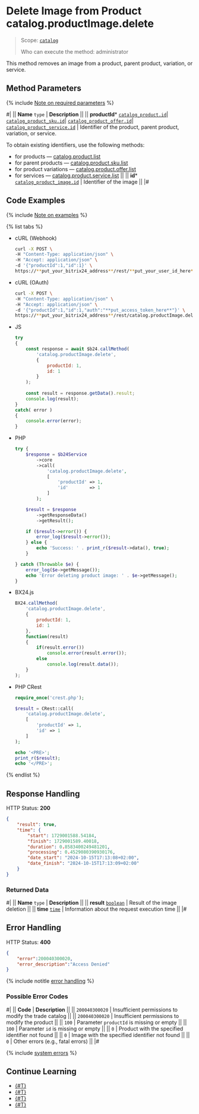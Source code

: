 # Delete Image from Product catalog.productImage.delete

> Scope: [`catalog`](../../scopes/permissions.md)
>
> Who can execute the method: administrator

This method removes an image from a product, parent product, variation, or service.

## Method Parameters

{% include [Note on required parameters](../../../_includes/required.md) %}

#|
|| **Name**
`type` | **Description** ||
|| **productId***
[`catalog_product.id`](../data-types.md#catalog_product)\|
[`catalog_product_sku.id`](../data-types.md#catalog_product_sku)\|
[`catalog_product_offer.id`](../data-types.md#catalog_product_offer)\|
[`catalog_product_service.id`](../data-types.md#catalog_product_service) | Identifier of the product, parent product, variation, or service.

To obtain existing identifiers, use the following methods:
- for products — [catalog.product.list](../product/catalog-product-list.md)
- for parent products — [catalog.product.sku.list](../product/sku/catalog-product-sku-list.md)
- for product variations — [catalog.product.offer.list](../product/offer/catalog-product-offer-list.md)
- for services — [catalog.product.service.list](../product/service/catalog-product-service-list.md)
||
|| **id***
[`catalog_product_image.id`](../data-types.md#catalog_product_image) | Identifier of the image ||
|#

## Code Examples

{% include [Note on examples](../../../_includes/examples.md) %}

{% list tabs %}

- cURL (Webhook)

    ```bash
    curl -X POST \
    -H "Content-Type: application/json" \
    -H "Accept: application/json" \
    -d '{"productId":1,"id":1}' \
    https://**put_your_bitrix24_address**/rest/**put_your_user_id_here**/**put_your_webhook_here**/catalog.productImage.delete
    ```

- cURL (OAuth)

    ```bash
    curl -X POST \
    -H "Content-Type: application/json" \
    -H "Accept: application/json" \
    -d '{"productId":1,"id":1,"auth":"**put_access_token_here**"}' \
    https://**put_your_bitrix24_address**/rest/catalog.productImage.delete
    ```

- JS

    ```js
    try
    {
    	const response = await $b24.callMethod(
    		'catalog.productImage.delete',
    		{
    			productId: 1,
    			id: 1
    		}
    	);
    	
    	const result = response.getData().result;
    	console.log(result);
    }
    catch( error )
    {
    	console.error(error);
    }
    ```

- PHP

    ```php
    try {
        $response = $b24Service
            ->core
            ->call(
                'catalog.productImage.delete',
                [
                    'productId' => 1,
                    'id'        => 1
                ]
            );
    
        $result = $response
            ->getResponseData()
            ->getResult();
    
        if ($result->error()) {
            error_log($result->error());
        } else {
            echo 'Success: ' . print_r($result->data(), true);
        }
    
    } catch (Throwable $e) {
        error_log($e->getMessage());
        echo 'Error deleting product image: ' . $e->getMessage();
    }
    ```

- BX24.js

    ```js
    BX24.callMethod(
        'catalog.productImage.delete',
        {
            productId: 1,
            id: 1
        },
        function(result)
        {
            if(result.error())
                console.error(result.error());
            else
                console.log(result.data());
        }
    );
    ```

- PHP CRest

    ```php
    require_once('crest.php');

    $result = CRest::call(
        'catalog.productImage.delete',
        [
            'productId' => 1,
            'id' => 1
        ]
    );

    echo '<PRE>';
    print_r($result);
    echo '</PRE>';
    ```

{% endlist %}

## Response Handling

HTTP Status: **200**

```json
{
    "result": true,
    "time": {
        "start": 1729001588.54184,
        "finish": 1729001589.40018,
        "duration": 0.8583400249481201,
        "processing": 0.4529080390930176,
        "date_start": "2024-10-15T17:13:08+02:00",
        "date_finish": "2024-10-15T17:13:09+02:00"
    }
}
```

### Returned Data

#|
|| **Name**
`type` | **Description** ||
|| **result**
[`boolean`](../../data-types.md) | Result of the image deletion ||
|| **time**
[`time`](../../data-types.md#time) | Information about the request execution time ||
|#

## Error Handling

HTTP Status: **400**

```json
{	
    "error":200040300020,
    "error_description":"Access Denied"
}
```

{% include notitle [error handling](../../../_includes/error-info.md) %}

### Possible Error Codes

#|
|| **Code** | **Description** ||
|| `200040300020` | Insufficient permissions to modify the trade catalog
||
|| `200040300020` | Insufficient permissions to modify the product
||
|| `100` | Parameter `productId` is missing or empty
||
|| `100` | Parameter `id` is missing or empty
|| 
|| `0` | Product with the specified identifier not found
|| 
|| `0` | Image with the specified identifier not found
|| 
|| `0` | Other errors (e.g., fatal errors)
|| 
|#

{% include [system errors](../../../_includes/system-errors.md) %}

## Continue Learning 

- [{#T}](./catalog-product-image-add.md)
- [{#T}](./catalog-product-image-get.md)
- [{#T}](./catalog-product-image-list.md)
- [{#T}](./catalog-product-image-get-fields.md)